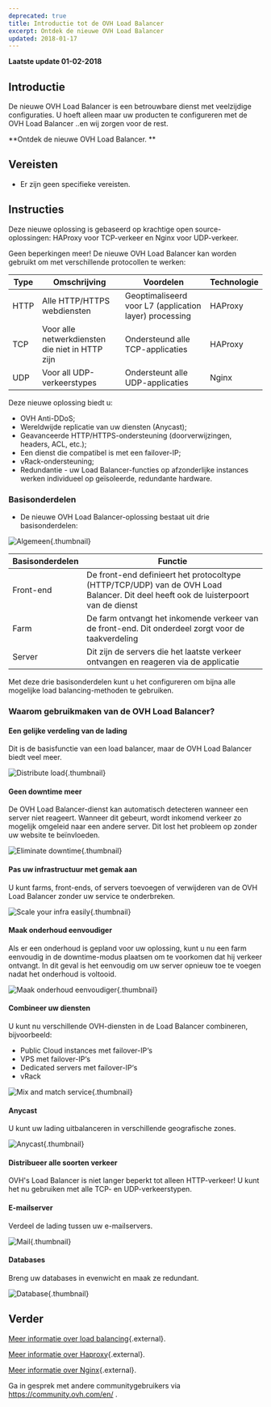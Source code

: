 ```yaml
---
deprecated: true
title: Introductie tot de OVH Load Balancer
excerpt: Ontdek de nieuwe OVH Load Balancer
updated: 2018-01-17
---
```


**Laatste update 01-02-2018**

## Introductie

De nieuwe OVH Load Balancer is een betrouwbare dienst met veelzijdige configuraties. U hoeft alleen maar uw producten te configureren met de OVH Load Balancer ..en wij zorgen voor de rest.

**Ontdek de nieuwe OVH Load Balancer. **

## Vereisten

- Er zijn geen specifieke vereisten.


## Instructies

 
Deze nieuwe oplossing is gebaseerd op krachtige open source-oplossingen: HAProxy voor TCP-verkeer en Nginx voor UDP-verkeer.

Geen beperkingen meer! De nieuwe OVH Load Balancer kan worden gebruikt om met verschillende protocollen te werken:

|Type|Omschrijving|Voordelen|Technologie|
|---|---|---|---|
|HTTP|Alle HTTP/HTTPS webdiensten|Geoptimaliseerd voor L7 (application layer) processing|HAProxy|
|TCP|Voor alle netwerkdiensten die niet in HTTP zijn|Ondersteund alle TCP-applicaties|HAProxy|
|UDP|Voor all UDP-verkeerstypes|Ondersteunt alle UDP-applicaties|Nginx|

Deze nieuwe oplossing biedt u:

 - OVH Anti-DDoS;
 - Wereldwijde replicatie van uw diensten (Anycast);
 - Geavanceerde HTTP/HTTPS-ondersteuning (doorverwijzingen, headers, ACL, etc.);
 - Een dienst die compatibel is met een failover-IP;
 - vRack-ondersteuning;
 - Redundantie - uw Load Balancer-functies op afzonderlijke instances werken individueel op geïsoleerde, redundante hardware.

### Basisonderdelen

- De nieuwe OVH Load Balancer-oplossing bestaat uit drie basisonderdelen:

![Algemeen](images/diag_gen.png){.thumbnail}

|Basisonderdelen|Functie|
|---|---|
|Front-end|De front-end definieert het protocoltype (HTTP/TCP/UDP) van de OVH Load Balancer. Dit deel heeft ook de luisterpoort van de dienst|
|Farm|De farm ontvangt het inkomende verkeer van de front-end. Dit onderdeel zorgt voor de taakverdeling|
|Server|Dit zijn de servers die het laatste verkeer ontvangen en reageren via de applicatie|

Met deze drie basisonderdelen kunt u het configureren om bijna alle mogelijke load balancing-methoden te gebruiken.


### Waarom gebruikmaken van de OVH Load Balancer?

#### Een gelijke verdeling van de lading

Dit is de basisfunctie van een load balancer, maar de OVH Load Balancer biedt veel meer.

![Distribute load](images/distribute_load.png){.thumbnail}

#### Geen downtime meer

De OVH Load Balancer-dienst kan automatisch detecteren wanneer een server niet reageert. Wanneer dit gebeurt, wordt inkomend verkeer zo mogelijk omgeleid naar een andere server. Dit lost het probleem op zonder uw website te beïnvloeden.

![Eliminate downtime](images/eliminate_downtimes.png){.thumbnail}

#### Pas uw infrastructuur met gemak aan

U kunt farms, front-ends, of servers toevoegen of verwijderen van de OVH Load Balancer zonder uw service te onderbreken.

![Scale your infra easily](images/facilitate_maintenance.png){.thumbnail}


#### Maak onderhoud eenvoudiger

Als er een onderhoud is gepland voor uw oplossing, kunt u nu een farm eenvoudig in de downtime-modus plaatsen om te voorkomen dat hij verkeer ontvangt. In dit geval is het eenvoudig om uw server opnieuw toe te voegen nadat het onderhoud is voltooid.

![Maak onderhoud eenvoudiger](images/scale_easily.png){.thumbnail}


#### Combineer uw diensten

U kunt nu verschillende OVH-diensten in de Load Balancer combineren, bijvoorbeeld:

- Public Cloud instances met failover-IP‘s
- VPS met failover-IP‘s
- Dedicated servers met failover-IP‘s
- vRack

![Mix and match service](images/mix_and_match.png){.thumbnail}

#### Anycast

U kunt uw lading uitbalanceren in verschillende geografische zones.

![Anycast](images/anycast.png){.thumbnail}


#### Distribueer alle soorten verkeer

OVH's Load Balancer is niet langer beperkt tot alleen HTTP-verkeer! U kunt het nu gebruiken met alle TCP- en UDP-verkeerstypen.


#### E-mailserver

Verdeel de lading tussen uw e-mailservers.

![Mail](images/mail.png){.thumbnail}


#### Databases

Breng uw databases in evenwicht en maak ze redundant.

![Database](images/database.png){.thumbnail}


## Verder

[Meer informatie over load balancing](https://nl.wikipedia.org/wiki/Load_balancing){.external}.

[Meer informatie over Haproxy](http://www.haproxy.org/#desc){.external}.

[Meer informatie over Nginx](https://nl.wikipedia.org/wiki/Nginx){.external}.

Ga in gesprek met andere communitygebruikers via <https://community.ovh.com/en/> .